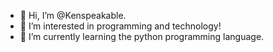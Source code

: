 - 👋 Hi, I’m @Kenspeakable.
- 👀 I’m interested in programming and technology!
- 🌱 I’m currently learning the python programming language.
